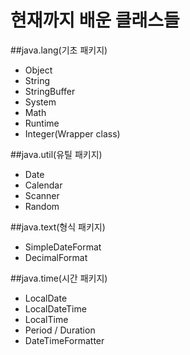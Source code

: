 # 현재까지 배운 클래스들  
##java.lang(기초 패키지)
- Object
- String
- StringBuffer
- System
- Math
- Runtime
- Integer(Wrapper class)  

##java.util(유틸 패키지)
- Date
- Calendar
- Scanner
- Random  

##java.text(형식 패키지)
- SimpleDateFormat
- DecimalFormat  

##java.time(시간 패키지)
- LocalDate
- LocalDateTime
- LocalTime
- Period / Duration
- DateTimeFormatter